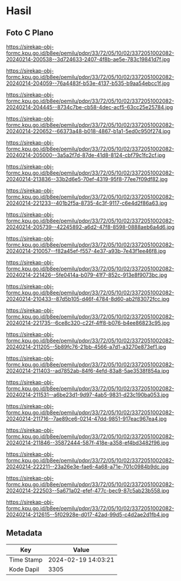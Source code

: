 # Hasil

## Foto C Plano

https://sirekap-obj-formc.kpu.go.id/b8ee/pemilu/pdpr/33/72/05/10/02/3372051002082-20240214-200538--3d724633-2407-4f8b-ae5e-783c19841d7f.jpg

https://sirekap-obj-formc.kpu.go.id/b8ee/pemilu/pdpr/33/72/05/10/02/3372051002082-20240214-204059--76a4483f-b53e-4137-b535-b9aa54ebcc1f.jpg

https://sirekap-obj-formc.kpu.go.id/b8ee/pemilu/pdpr/33/72/05/10/02/3372051002082-20240214-204445--8734c7be-cb58-4dec-acf5-63cc25e25784.jpg

https://sirekap-obj-formc.kpu.go.id/b8ee/pemilu/pdpr/33/72/05/10/02/3372051002082-20240214-220652--66373a48-b018-4867-b1a1-5ed0c950f274.jpg

https://sirekap-obj-formc.kpu.go.id/b8ee/pemilu/pdpr/33/72/05/10/02/3372051002082-20240214-205000--3a5a2f7d-87de-41d8-8124-cbf79c1fc2cf.jpg

https://sirekap-obj-formc.kpu.go.id/b8ee/pemilu/pdpr/33/72/05/10/02/3372051002082-20240214-213836--33b2d6e5-70ef-4319-95f8-77ee7f09df82.jpg

https://sirekap-obj-formc.kpu.go.id/b8ee/pemilu/pdpr/33/72/05/10/02/3372051002082-20240214-221233--401b2f5a-8735-4c3f-9117-c6e4d2f86a63.jpg

https://sirekap-obj-formc.kpu.go.id/b8ee/pemilu/pdpr/33/72/05/10/02/3372051002082-20240214-205739--42245892-a6d2-47f8-8598-0888aeb6a4d6.jpg

https://sirekap-obj-formc.kpu.go.id/b8ee/pemilu/pdpr/33/72/05/10/02/3372051002082-20240214-210057--f82a45ef-f557-4e37-a93b-7e43f1ee46f8.jpg

https://sirekap-obj-formc.kpu.go.id/b8ee/pemilu/pdpr/33/72/05/10/02/3372051002082-20240214-221426--5fe0414a-b079-41f7-852c-913e8f9073bc.jpg

https://sirekap-obj-formc.kpu.go.id/b8ee/pemilu/pdpr/33/72/05/10/02/3372051002082-20240214-210433--87d5b105-d46f-4784-8d60-ab2f83072fcc.jpg

https://sirekap-obj-formc.kpu.go.id/b8ee/pemilu/pdpr/33/72/05/10/02/3372051002082-20240214-221735--6ce8c320-c22f-4ff8-b076-b4ee86823c95.jpg

https://sirekap-obj-formc.kpu.go.id/b8ee/pemilu/pdpr/33/72/05/10/02/3372051002082-20240214-211205--5b89fc76-21bb-4566-a7d1-a3270e873ef1.jpg

https://sirekap-obj-formc.kpu.go.id/b8ee/pemilu/pdpr/33/72/05/10/02/3372051002082-20240214-211403--ad7852ab-84f6-4efd-83a8-5ae3538f854a.jpg

https://sirekap-obj-formc.kpu.go.id/b8ee/pemilu/pdpr/33/72/05/10/02/3372051002082-20240214-211531--a6be23d1-9d97-4ab5-9831-d23c190ba053.jpg

https://sirekap-obj-formc.kpu.go.id/b8ee/pemilu/pdpr/33/72/05/10/02/3372051002082-20240214-211716--7ae89ce6-0214-47dd-9851-917eac967ea4.jpg

https://sirekap-obj-formc.kpu.go.id/b8ee/pemilu/pdpr/33/72/05/10/02/3372051002082-20240214-211846--35872444-587f-418e-a358-ef4bd3482f96.jpg

https://sirekap-obj-formc.kpu.go.id/b8ee/pemilu/pdpr/33/72/05/10/02/3372051002082-20240214-222211--23a26e3e-fae6-4a68-a71e-701c0984b9dc.jpg

https://sirekap-obj-formc.kpu.go.id/b8ee/pemilu/pdpr/33/72/05/10/02/3372051002082-20240214-222503--5a671a02-efef-477c-bec9-87c5ab23b558.jpg

https://sirekap-obj-formc.kpu.go.id/b8ee/pemilu/pdpr/33/72/05/10/02/3372051002082-20240214-212615--5f02928e-d017-42ad-99d5-c4d2ae2d1fb4.jpg


## Metadata

| Key        | Value               |
| ---------- | ------------------- |
| Time Stamp | 2024-02-19 14:03:21 |
| Kode Dapil | 3305                |



